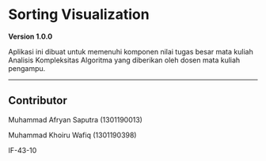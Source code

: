 # Sorting Visualization

**Version 1.0.0**

Aplikasi ini dibuat untuk memenuhi komponen nilai tugas besar mata kuliah Analisis Kompleksitas Algoritma yang diberikan oleh dosen mata kuliah pengampu.

---

## Contributor
 
Muhammad Afryan Saputra (1301190013)

Muhammad Khoiru Wafiq (1301190398)

IF-43-10

